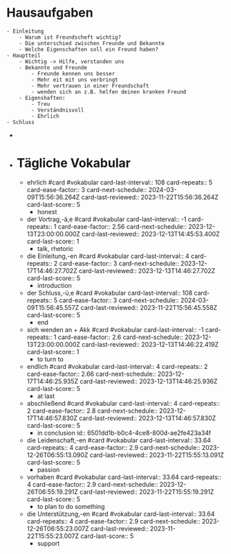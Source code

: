 # Hausaufgaben
	- Einleitung
		- Warum ist Freundscheft wichtig?
		- Die unterschied zwischen Freunde und Bekannte
		- Welche Eigenschaften soll ein Freund haben?
	- Hauptteil
		- Wichtig -> Hilfe, verstanden uns
		- Bekannte und Freunde
			- Freunde kennen uns besser
			- Mehr eit mit uns verbringt
			- Mehr vertrauen in einer Freundschaft
			- wenden sich an z.B. helfen deinen kranken Freund
		- Eigenshaften:
			- Treu
			- Verständnisvoll
			- Ehrlich
	- Schluss
-
- # Tägliche Vokabular
	- ehrlich #card #vokabular
	  card-last-interval:: 108
	  card-repeats:: 5
	  card-ease-factor:: 3
	  card-next-schedule:: 2024-03-09T15:56:36.264Z
	  card-last-reviewed:: 2023-11-22T15:56:36.264Z
	  card-last-score:: 5
		- honest
	- der Vortrag,-ä,e #card #vokabular
	  card-last-interval:: -1
	  card-repeats:: 1
	  card-ease-factor:: 2.56
	  card-next-schedule:: 2023-12-13T23:00:00.000Z
	  card-last-reviewed:: 2023-12-13T14:45:53.400Z
	  card-last-score:: 1
		- talk, rhetoric
	- die Einleitung,-en #card #vokabular
	  card-last-interval:: 4
	  card-repeats:: 2
	  card-ease-factor:: 3
	  card-next-schedule:: 2023-12-17T14:46:27.702Z
	  card-last-reviewed:: 2023-12-13T14:46:27.702Z
	  card-last-score:: 5
		- introduction
	- der Schluss,-ü,e #card #vokabular
	  card-last-interval:: 108
	  card-repeats:: 5
	  card-ease-factor:: 3
	  card-next-schedule:: 2024-03-09T15:56:45.557Z
	  card-last-reviewed:: 2023-11-22T15:56:45.558Z
	  card-last-score:: 5
		- end
	- sich wenden an + Akk #card #vokabular
	  card-last-interval:: -1
	  card-repeats:: 1
	  card-ease-factor:: 2.6
	  card-next-schedule:: 2023-12-13T23:00:00.000Z
	  card-last-reviewed:: 2023-12-13T14:46:22.419Z
	  card-last-score:: 1
		- to turn to
	- endlich #card #vokabular
	  card-last-interval:: 4
	  card-repeats:: 2
	  card-ease-factor:: 2.66
	  card-next-schedule:: 2023-12-17T14:46:25.935Z
	  card-last-reviewed:: 2023-12-13T14:46:25.936Z
	  card-last-score:: 5
		- at last
	- abschließend #card #vokabular
	  card-last-interval:: 4
	  card-repeats:: 2
	  card-ease-factor:: 2.8
	  card-next-schedule:: 2023-12-17T14:46:57.830Z
	  card-last-reviewed:: 2023-12-13T14:46:57.830Z
	  card-last-score:: 5
		- in conclusion
		  id:: 6501dd1b-b0c4-4ce8-800d-ae2fe423a34f
	- die Leidenschaft,-en #card #vokabular
	  card-last-interval:: 33.64
	  card-repeats:: 4
	  card-ease-factor:: 2.9
	  card-next-schedule:: 2023-12-26T06:55:13.090Z
	  card-last-reviewed:: 2023-11-22T15:55:13.091Z
	  card-last-score:: 5
		- passion
	- vorhaben #card #vokabular
	  card-last-interval:: 33.64
	  card-repeats:: 4
	  card-ease-factor:: 2.9
	  card-next-schedule:: 2023-12-26T06:55:19.291Z
	  card-last-reviewed:: 2023-11-22T15:55:19.291Z
	  card-last-score:: 5
		- to plan to do something
	- die Unterstützung,-en #card #vokabular
	  card-last-interval:: 33.64
	  card-repeats:: 4
	  card-ease-factor:: 2.9
	  card-next-schedule:: 2023-12-26T06:55:23.007Z
	  card-last-reviewed:: 2023-11-22T15:55:23.007Z
	  card-last-score:: 5
		- support